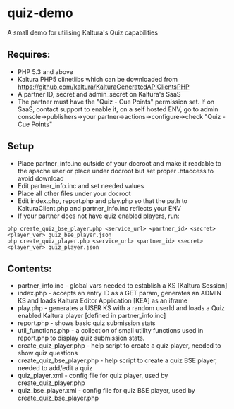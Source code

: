 # quiz-demo
A small demo for utilising Kaltura's Quiz capabilities

## Requires:
* PHP 5.3 and above
* Kaltura PHP5 clinetlibs which can be downloaded from https://github.com/kaltura/KalturaGeneratedAPIClientsPHP
* A partner ID, secret and admin_secret on Kaltura's SaaS
* The partner must have the "Quiz - Cue Points" permission set. If on SaaS, contact support to enable it, on a self hosted ENV, go to admin console->publishers->your partner->actions->configure->check "Quiz - Cue Points"

## Setup
* Place partner_info.inc outside of your docroot and make it readable to the apache user or place under docroot but set proper .htaccess to avoid download
* Edit partner_info.inc and set needed values
* Place all other files under your docroot
* Edit index.php, report.php and play.php so that the path to KalturaClient.php and partner_info.inc reflects your ENV
* If your partner does not have quiz enabled players, run:
```
php create_quiz_bse_player.php <service_url> <partner_id> <secret> <player_ver> quiz_bse_player.json 
php create_quiz_player.php <service_url> <partner_id> <secret> <player_ver> quiz_player.json
```

## Contents:
* partner_info.inc - global vars needed to establish a KS [Kaltura Session]
* index.php - accepts an entry ID as a GET param, generates an ADMIN KS and loads Kaltura Editor Application [KEA] as an iframe 
* play.php - generates a USER KS with a random userId and loads a Quiz enabled Kaltura player [defined in partner_info.inc]
* report.php - shows basic quiz submission stats
* util_functions.php - a collection of small utility functions used in report.php to display quiz submission stats.
* create_quiz_player.php - help script to create a quiz player, needed to show quiz questions
* create_quiz_bse_player.php - help script to create a quiz BSE player, needed to add/edit a quiz
* quiz_player.xml - config file for quiz player, used by create_quiz_player.php
* quiz_bse_player.xml - config file for quiz BSE player, used by create_quiz_bse_player.php
